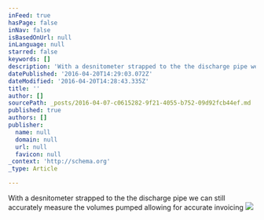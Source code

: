 ```yaml
---
inFeed: true
hasPage: false
inNav: false
isBasedOnUrl: null
inLanguage: null
starred: false
keywords: []
description: 'With a desnitometer strapped to the the discharge pipe we can still accurately measure the volumes pumped allowing for accurate invoicing '
datePublished: '2016-04-20T14:29:03.072Z'
dateModified: '2016-04-20T14:28:43.335Z'
title: ''
author: []
sourcePath: _posts/2016-04-07-c0615282-9f21-4055-b752-09d92fcb44ef.md
published: true
authors: []
publisher:
  name: null
  domain: null
  url: null
  favicon: null
_context: 'http://schema.org'
_type: Article

---
```

With a desnitometer strapped to the the discharge pipe we can still accurately measure the volumes pumped allowing for accurate invoicing ![](https://the-grid-user-content.s3-us-west-2.amazonaws.com/011d8153-8567-435c-bad4-5ae4be2d2a4a.jpg)